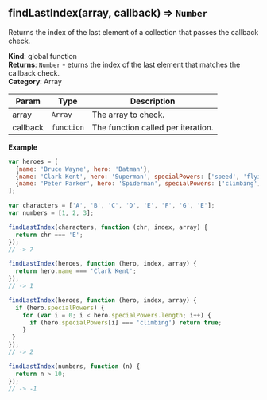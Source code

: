 <a name="findLastIndex"></a>

## findLastIndex(array, callback) ⇒ <code>Number</code>
Returns the index of the last element of a collection that passes the callback check.

**Kind**: global function  
**Returns**: <code>Number</code> - eturns the index of the last element that matches the callback check.  
**Category**: Array  

| Param | Type | Description |
| --- | --- | --- |
| array | <code>Array</code> | The array to check. |
| callback | <code>function</code> | The function called per iteration. |

**Example**  
```js
var heroes = [
  {name: 'Bruce Wayne', hero: 'Batman'},
  {name: 'Clark Kent', hero: 'Superman', specialPowers: ['speed', 'flying', 'strength']},
  {name: 'Peter Parker', hero: 'Spiderman', specialPowers: ['climbing']}
];

var characters = ['A', 'B', 'C', 'D', 'E', 'F', 'G', 'E'];
var numbers = [1, 2, 3];

findLastIndex(characters, function (chr, index, array) {
  return chr === 'E';
});
// -> 7

findLastIndex(heroes, function (hero, index, array) {
  return hero.name === 'Clark Kent';
});
// -> 1

findLastIndex(heroes, function (hero, index, array) {
  if (hero.specialPowers) {
    for (var i = 0; i < hero.specialPowers.length; i++) {
      if (hero.specialPowers[i] === 'climbing') return true;
    }
 }
});
// -> 2

findLastIndex(numbers, function (n) {
  return n > 10;
});
// -> -1
```
